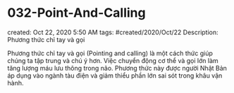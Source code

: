 ---
---

# 032-Point-And-Calling

created: Oct 22, 2020 5:50 AM
tags: #created/2020/Oct/22
Description: Phương thức chỉ tay và gọi

Phương thức chỉ tay và gọi (Pointing and calling) là một cách thức giúp chúng ta tập trung và chú ý hơn. Việc chuyển động cơ thể và gọi lớn làm tăng lượng máu lưu thông trong não. Phương thức này được người Nhật Bản áp dụng vào ngành tàu điện và giảm thiểu phần lớn sai sót trong khâu vận hành.